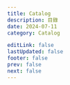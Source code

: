 ```yaml
---
title: Catalog
description: 目錄
date: 2024-07-11
category: Catalog

editLink: false
lastUpdated: false
footer: false
prev: false
next: false
---
```


<script setup>
  import Catalog from '../.vitepress/components/PostCatalog.vue'
</script>

<Catalog />
